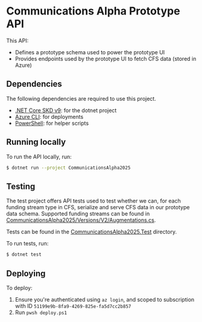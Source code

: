 # Communications Alpha Prototype API

This API:
- Defines a prototype schema used to power the prototype UI
- Provides endpoints used by the prototype UI to fetch CFS data (stored in Azure)

## Dependencies

The following dependencies are required to use this project.

- [.NET Core SKD v9](https://dotnet.microsoft.com/en-us/download): for the dotnet project
- [Azure CLI](https://learn.microsoft.com/en-us/cli/azure/install-azure-cli?view=azure-cli-latest): for deployments
- [PowerShell](https://learn.microsoft.com/en-us/powershell/scripting/install/installing-powershell?view=powershell-7.5): for helper scripts

## Running locally

To run the API locally, run:

```bash
$ dotnet run --project CommunicationsAlpha2025
```

## Testing

The test project offers API tests used to test whether we can, for each funding stream type in CFS, serialize and serve CFS data in our prototype data schema. Supported funding streams can be found in [CommunicationsAlpha2025/Versions/V2/Augmentations.cs](./CommunicationsAlpha2025/Versions/V2/Augmentations.cs).

Tests can be found in the [CommunicationsAlpha2025.Test](./CommunicationsAlpha2025.Test/) directory.

To run tests, run:
```bash
$ dotnet test
```

## Deploying

To deploy:
1. Ensure you're authenticated using `az login`, and scoped to subscription with ID `51199e9b-8fa9-4269-825e-fa5d7cc2b857`
2. Run `pwsh deploy.ps1`
